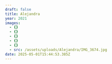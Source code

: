 ```yaml
---
draft: false
title: Alejandra
year: 2021
images:
  - {}
  - {}
  - {}
  - {}
  - {}
  - src: /assets/uploads/Alejandra/IMG_3674.jpg
date: 2025-05-01T15:44:53.385Z
---
```


